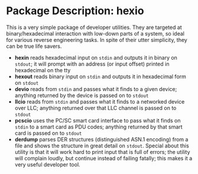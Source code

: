 # Package Description: hexio

This is a very simple package of developer utilities.  They are targeted
at binary/hexadecimal interaction with low-down parts of a system, so
ideal for various reverse engineering tasks.  In spite of their utter
simplicity, they can be true life savers.

  * **hexin** reads hexadecimal input on `stdin` and outputs it in binary
    on `stdout`; it will prompt with an address (or input offset) printed
    in hexadecimal on the tty
  * **hexout** reads binary input on `stdin` and outputs it in hexadecimal
    form on `stdout`
  * **devio** reads from `stdin` and passes what it finds to a given device;
    anything returned by the device is passed on to `stdout`
  * **llcio** reads from `stdin` and passes what it finds to a networked
    device over LLC; anything returned over that LLC channel is passed on
    to `stdout`
  * **pcscio** uses the PC/SC smart card interface to pass what it finds
    on `stdin` to a smart card as PDU codes; anything returned by that
    smart card is passed on to `stdout`
  * **derdump** parses DER structures (distinguished ASN.1 encoding) from
    a file and shows the structure in great detail on `stdout`.  Special
    about this utility is that it will work hard to print input that is
    full of errors; the utility will complain loudly, but continue instead
    of failing fatally; this makes it a very useful developer tool.

